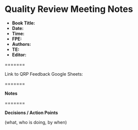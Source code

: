 # Quality Review Meeting Notes 

- **Book Title:** 
- **Date:**
- **Time:** 
- **FPE:** 
- **Authors:** 
- **TE:** 
- **Editor:** 

=======

Link to QRP Feedback Google Sheets: []()

=======

**Notes** 


=======


**Decisions / Action Points** 

(what, who is doing, by when)
